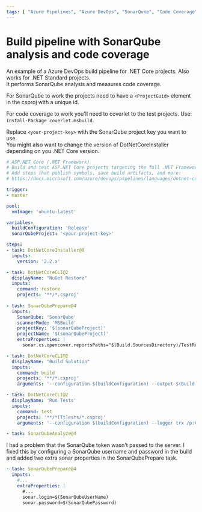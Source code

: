 ```yaml
---
tags: [ "Azure Pipelines", "Azure DevOps", "SonarQube", "Code Coverage" ]
---
```


# Build pipeline with SonarQube analysis and code coverage

An example of a Azure DevOps build pipeline for .NET Core projects. Also works for .NET Standard projects.  
It performs SonarQube analysis and measures code coverage.

For SonarQube to work the projects need to have a `<ProjectGuid>` element in the csproj with a unique id.

For code coverage to work you'll need to coverlet to the test projects. Use: `Install-Package coverlet.msbuild`.

Replace `<your-project-key>` with the SonarQube project key you want to use.  
You might also want to change the version of DotNetCoreInstaller depending on you .NET Core version.

```yaml
# ASP.NET Core (.NET Framework)
# Build and test ASP.NET Core projects targeting the full .NET Framework.
# Add steps that publish symbols, save build artifacts, and more:
# https://docs.microsoft.com/azure/devops/pipelines/languages/dotnet-core

trigger:
- master

pool:
  vmImage: 'ubuntu-latest'

variables:
  buildConfiguration: 'Release'
  sonarQubeProject: '<your-project-key>'

steps:
- task: DotNetCoreInstaller@0
  inputs:
    version: '2.2.x'

- task: DotNetCoreCLI@2
  displayName: "NuGet Restore"
  inputs:
    command: restore
    projects: '**/*.csproj'
    
- task: SonarQubePrepare@4
  inputs:
    SonarQube: 'SonarQube'
    scannerMode: 'MSBuild'
    projectKey: '$(sonarQubeProject)'
    projectName: '$(sonarQubeProject)'
    extraProperties: |
      sonar.cs.opencover.reportsPaths="$(Build.SourcesDirectory)/TestResults/Coverage.opencover.xml"

- task: DotNetCoreCLI@2
  displayName: "Build Solution"
  inputs:
    command: build
    projects: '**/*.csproj'
    arguments: '--configuration $(buildConfiguration) --output $(Build.ArtifactStagingDirectory)'

- task: DotNetCoreCLI@2
  displayName: 'Run Tests'
  inputs:
    command: test
    projects: '**/*[Tt]ests/*.csproj'
    arguments: '--configuration $(buildConfiguration) --logger trx /p:CollectCoverage=true /p:CoverletOutputFormat=opencover /p:CoverletOutput="$(Build.SourcesDirectory)/TestResults/Coverage"'

- task: SonarQubeAnalyze@4
```

I had a problem that the SonarQube token wasn't passed to the server. I fixed this by configuring a SonarQube username and password in the build and added two extra sonar properties in the SonarQubePrepare task.

```yaml
- task: SonarQubePrepare@4
  inputs:
    #...
    extraProperties: |
      #...
      sonar.login=$(SonarQubeUserName)
      sonar.password=$(SonarQubePassword)
```